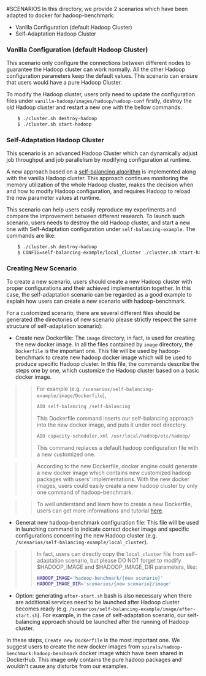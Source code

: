 #SCENARIOS
In this directory, we provide 2 scenarios which have been adapted to docker for hadoop-benchmark:
- Vanilla Configuration (default Hadoop Cluster) 
- Self-Adaptation Hadoop Cluster

### Vanilla Configuration (default Hadoop Cluster)
This scenario only configure the connections between different nodes to guarantee the Hadoop cluster can work normally.
All the other Hadoop configuration parameters keep the default values.
This scenario can ensure that users would have a pure Hadoop Cluster.

To modify the Hadoop cluster, users only need to update the configuration files under `vanilla-hadoop/images/hadoop/hadoop-conf` firstly, destroy the old Hadoop cluster and restart a new one with the bellow commands:
```sh
	$ ./cluster.sh destroy-hadoop
	$ ./cluster.sh start-hadoop
```

### Self-Adaptation Hadoop Cluster
This scenario is an advanced Hadoop Cluster which can dynamically adjust job throughput and job parallelism by modifying configuration at runtime.

A new approach based on a [self-balancing algorithm](https://hal.inria.fr/hal-01294834) is implemented along with the vanilla Hadoop cluster.
This approach continues monitoring the memory utilization of the whole Hadoop cluster, makes the decision when and how to modify Hadoop configuration, and requires Hadoop to reload the new parameter values at runtime.

This scenario can help users easily reproduce my experiments and compare the improvement between different research.
To launch such scenario, users needs to destroy the old Hadoop cluster, and start a new one with Self-Adaptation configuration under `self-balancing-example`.
The commands are like:
```sh
	$ ./cluster.sh destroy-hadoop
	$ CONFIG=self-balancing-example/local_cluster ./cluster.sh start-hadoop
```

### Creating New Scenario
To create a new scenario, users should create a new Hadoop cluster with proper configurations and their achieved implementation together.
In this case, the self-adaptation scenario can be regarded as a good example to explain how users can create a new scenario with hadoop-benchmark.

For a customized scenario, there are several different files should be generated (the directories of new scenario please strictly respect the same structure of self-adaptation scenario):

- Create new Dockerfile: The `image` directory, in fact, is used for creating the new docker image.
In all the files contained by `image` directory, the `Dockerfile` is the important one.
This file will be used by hadoop-benchmark to create new hadoop docker image which will be used to produce specific Hadoop cluster.
In this file, the commands describe the steps one by one, which customize the Hadoop cluster based on a basic docker image.

>>For example (e.g. `/scenarios/self-balancing-example/image/Dockerfile`),
>>```sh
>>ADD self-balancing /self-balancing
>>```
>>This Dockerfile command inserts our self-balancing approach into the new docker image, and puts it under root directory.
>>```sh
>>ADD capacity-scheduler.xml /usr/local/hadoop/etc/hadoop/
>>```
>>This command replaces a default hadoop configuration file with a new customized one.

>>According to the new Dockerfile, docker engine could generate a new docker image which contains new customized hadoop packages with users' implementations.
With the new docker images, users could easily create a new hadoop cluster by only one command of hadoop-benchmark.

>>To well understand and learn how to create a new Dockerfile, users can get more informations and tutorial [here](https://docs.docker.com/engine/reference/builder/).

- Generat new hadoop-benchmark configuration file: This file will be used in launching command to indicate correct docker image and specific configurations concerning the new Hadoop cluster (e.g. `/scenarios/self-balancing-example/local_cluster`).

>>In fact, users can directly copy the `local_cluster` file from self-adaptation scenario, but please DO NOT forget to modify $HADOOP_IMAGE and $HADOOP_IMAGE_DIR parameters, like:
>>```sh
>>HADOOP_IMAGE='hadoop-benchmark/{new scenario}'
>>HADOOP_IMAGE_DIR='scenarios/{new scenario}/image'
>>```

- Option: generating `after-start.sh` bash is also necessary when there are additional services need to be launched after Hadoop cluster becomes ready (e.g. `/scenarios/self-balancing-example/image/after-start.sh`).
For example, in the case of self-adaptation scenario, our self-balancing approach should be launched after the running of Hadoop cluster.

In these steps, `Create new Dockerfile` is the most important one.
We suggest users to create the new docker images from `spirals/hadoop-benchmark:hadoop-benchmark` docker image which have been shared in DockerHub.
This image only contains the pure hadoop packages and wouldn't cause any disturbs from our examples.